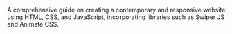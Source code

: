A comprehensive guide on creating a contemporary and responsive website using HTML, CSS, and JavaScript, incorporating libraries such as Swiper JS and Animate CSS.
